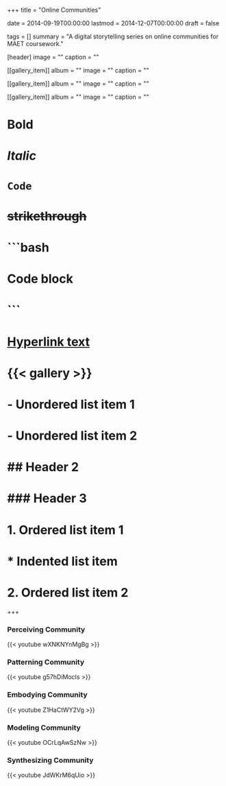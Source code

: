 +++
title = "Online Communities"

date = 2014-09-19T00:00:00
lastmod = 2014-12-07T00:00:00
draft = false

tags = []
summary = "A digital storytelling series on online communities for MAET coursework."

[header]
image = ""
caption = ""

[[gallery_item]]
album = ""
image = ""
caption = ""

[[gallery_item]]
album = ""
image = ""
caption = ""

[[gallery_item]]
album = ""
image = ""
caption = ""

# **Bold**
# *Italic*
# `Code`
# ~~strikethrough~~

# ```bash
# Code block
# ```
        
# [Hyperlink text](https://themes.gohugo.io/theme/academic/)
# {{< gallery >}}

# - Unordered list item 1
# - Unordered list item 2

# ## Header 2
# ### Header 3

# 1. Ordered list item 1
#    * Indented list item
# 2. Ordered list item 2

+++

### Perceiving Community

{{< youtube wXNKNYnMgBg >}}

### Patterning Community

{{< youtube g57hDiMocIs >}}

### Embodying Community

{{< youtube Z1HaCtWY2Vg >}}

### Modeling Community

{{< youtube OCrLqAwSzNw >}}

### Synthesizing Community

{{< youtube JdWKrM6qUio >}}